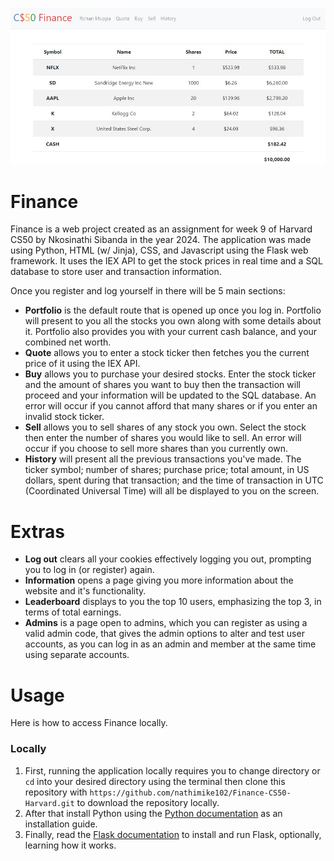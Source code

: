 ![Image of stock portfolio](/static/finance.jpg)

# Finance
Finance is a web project created as an assignment for week 9 of Harvard CS50 by Nkosinathi Sibanda in the year 2024. The application was made using Python, HTML (w/ Jinja), CSS, and Javascript using the Flask web framework. It uses the IEX API to get the stock prices in real time and a SQL database to store user and transaction information.

Once you register and log yourself in there will be 5 main sections:

* **Portfolio** is the default route that is opened up once you log in. Portfolio will present to you all the stocks you own along with some details about it. Portfolio also provides you with your current cash balance, and your combined net worth.
* **Quote** allows you to enter a stock ticker then fetches you the current price of it using the IEX API.
* **Buy** allows you to purchase your desired stocks. Enter the stock ticker and the amount of shares you want to buy then the transaction will proceed and your information will be updated to the SQL database. An error will occur if you cannot afford that many shares or if you enter an invalid stock ticker.
* **Sell** allows you to sell shares of any stock you own. Select the stock then enter the number of shares you would like to sell. An error will occur if you choose to sell more shares than you currently own.
* **History** will present all the previous transactions you've made. The ticker symbol; number of shares; purchase price; total amount, in US dollars, spent during that
transaction; and the time of transaction in UTC (Coordinated Universal Time) will all be displayed to you on the screen.
# Extras
* **Log out** clears all your cookies effectively logging you out, prompting you to log in (or register) again.
* **Information** opens a page giving you more information about the website and it's functionality.
* **Leaderboard** displays to you the top 10 users, emphasizing the top 3, in terms of total earnings.
* **Admins** is a page open to admins, which you can register as using a valid admin code, that gives the admin options to alter and test user accounts, as you can log in as an admin and member at the same time using separate accounts.
# Usage
Here is how to access Finance locally.

### Locally
1. First, running the application locally requires you to change directory or `cd` into your desired directory using the terminal then clone this repository with `https://github.com/nathimike102/Finance-CS50-Harvard.git` to download the repository locally.
1. After that install Python using the [Python documentation](https://docs.python.org/3/using/index.html) as an installation guide.
1. Finally, read the [Flask documentation](https://flask.palletsprojects.com/en/2.0.x/installation/#) to install and run Flask, optionally, learning how it works.
